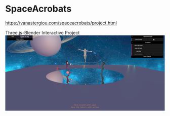# SpaceAcrobats

https://vanastergiou.com/spaceacrobats/project.html

Three.js-Blender Interactive Project
![alt text](https://github.com/VanaSt/SpaceAcrobats/blob/master/Scene.png)
